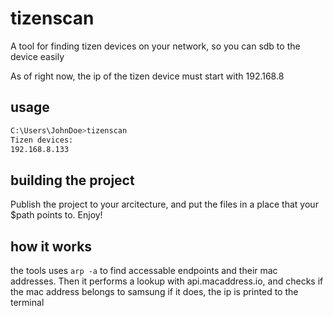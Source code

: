 # tizenscan
A tool for finding tizen devices on your network, so you can sdb to the device easily

As of right now, the ip of the tizen device must start with 192.168.8

## usage
```bash
C:\Users\JohnDoe>tizenscan
Tizen devices:
192.168.8.133
```

## building the project
Publish the project to your arcitecture, and put the files in a place that your $path points to.
Enjoy!

## how it works
the tools uses `arp -a` to find accessable endpoints and their mac addresses. 
Then it performs a lookup with api.macaddress.io, and checks if the mac address belongs to samsung
if it does, the ip is printed to the terminal